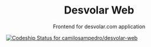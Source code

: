 <div align="center">

# Desvolar Web

Frontend for desvolar.com application

</div>

[ ![Codeship Status for camilosampedro/desvolar-web](https://app.codeship.com/projects/976f1eb0-1415-0135-5232-222dfa12d17d/status?branch=master)](https://app.codeship.com/projects/217731)

